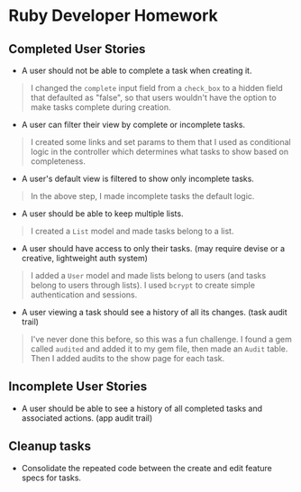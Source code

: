Ruby Developer Homework
================

Completed User Stories
----------------
 - A user should not be able to complete a task when creating it.
>I changed the `complete` input field from a `check_box` to a hidden field that defaulted as "false", so that users wouldn't have the option to make tasks complete during creation.

 - A user can filter their view by complete or incomplete tasks.
>I created some links and set params to them that I used as conditional logic in the controller which determines what tasks to show based on completeness.

 - A user's default view is filtered to show only incomplete tasks.
 >In the above step, I made incomplete tasks the default logic.

 - A user should be able to keep multiple lists.
 >I created a `List` model and made tasks belong to a list.

 - A user should have access to only their tasks. (may require devise or a creative, lightweight auth system)
>I added a `User` model and made lists belong to users (and tasks belong to users through lists). I used `bcrypt` to create simple authentication and sessions.
 
 - A user viewing a task should see a history of all its changes. (task audit trail)
 >I've never done this before, so this was a fun challenge. I found a gem called `audited` and added it to my gem file, then made an `Audit` table. Then I added audits to the show page for each task. 

Incomplete User Stories
----------------
 - A user should be able to see a history of all completed tasks and associated actions. (app audit trail)

Cleanup tasks
----------------
- Consolidate the repeated code between the create and edit feature specs for tasks.

